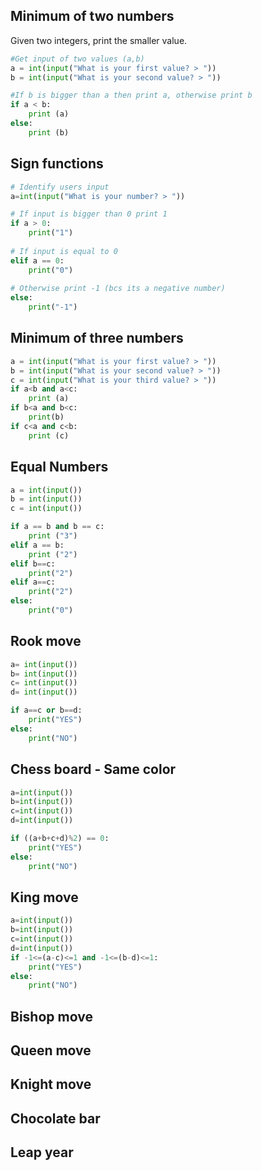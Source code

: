 ## Minimum of two numbers
Given two integers, print the smaller value.

```.py
#Get input of two values (a,b)
a = int(input("What is your first value? > "))
b = int(input("What is your second value? > "))

#If b is bigger than a then print a, otherwise print b
if a < b:
    print (a)
else:
    print (b)
```
## Sign functions

```.py
# Identify users input
a=int(input("What is your number? > "))

# If input is bigger than 0 print 1
if a > 0:
    print("1")
    
# If input is equal to 0
elif a == 0:
    print("0")
    
# Otherwise print -1 (bcs its a negative number)
else:
    print("-1")
```
## Minimum of three numbers
```.py
a = int(input("What is your first value? > "))
b = int(input("What is your second value? > "))
c = int(input("What is your third value? > "))
if a<b and a<c:
    print (a)
if b<a and b<c:
    print(b)
if c<a and c<b:
    print (c)
```
## Equal Numbers
```.py
a = int(input())
b = int(input())
c = int(input())

if a == b and b == c:
    print ("3")
elif a == b:
    print ("2")
elif b==c:
    print("2")
elif a==c:
    print("2")
else:
    print("0")
```
## Rook move
```.py
a= int(input())
b= int(input())
c= int(input())
d= int(input())

if a==c or b==d:
    print("YES")
else:
    print("NO")
```
## Chess board - Same color 
```.py
a=int(input())
b=int(input())
c=int(input())
d=int(input())

if ((a+b+c+d)%2) == 0:
    print("YES")
else:
    print("NO")
```
## King move
```.py
a=int(input())
b=int(input())
c=int(input())
d=int(input())
if -1<=(a-c)<=1 and -1<=(b-d)<=1:
    print("YES")
else:
    print("NO")
```
## Bishop move

## Queen move

## Knight move

## Chocolate bar

## Leap year
